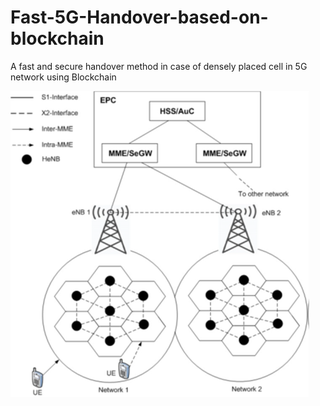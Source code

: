 # Fast-5G-Handover-based-on-blockchain
 A fast and secure handover method in case of densely placed cell in 5G network using Blockchain
 
 
![plot](./Report/img/celll.png)
